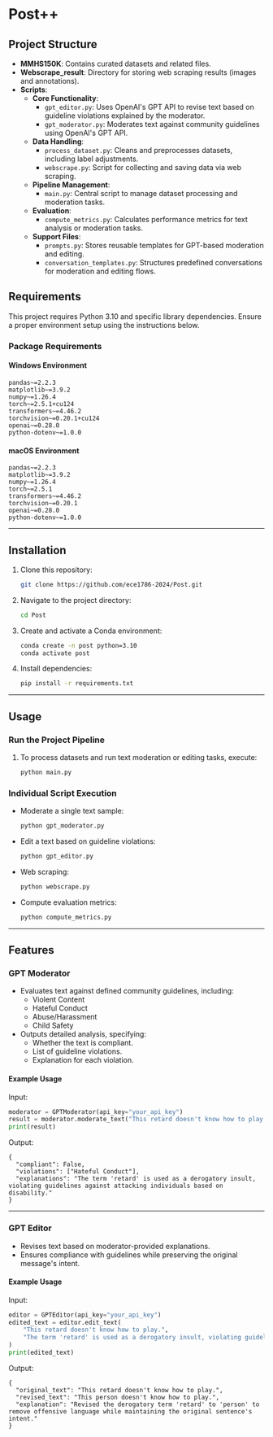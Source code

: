 # Post++

## Project Structure
- **MMHS150K**: Contains curated datasets and related files.
- **Webscrape_result**: Directory for storing web scraping results (images and annotations).
- **Scripts**:
  - **Core Functionality**:
    - `gpt_editor.py`: Uses OpenAI's GPT API to revise text based on guideline violations explained by the moderator.
    - `gpt_moderator.py`: Moderates text against community guidelines using OpenAI's GPT API.
  - **Data Handling**:
    - `process_dataset.py`: Cleans and preprocesses datasets, including label adjustments.
    - `webscrape.py`: Script for collecting and saving data via web scraping.
  - **Pipeline Management**:
    - `main.py`: Central script to manage dataset processing and moderation tasks.
  - **Evaluation**:
    - `compute_metrics.py`: Calculates performance metrics for text analysis or moderation tasks.
  - **Support Files**:
    - `prompts.py`: Stores reusable templates for GPT-based moderation and editing.
    - `conversation_templates.py`: Structures predefined conversations for moderation and editing flows.


## Requirements

This project requires Python 3.10 and specific library dependencies. Ensure a proper environment setup using the instructions below.

### Package Requirements

#### Windows Environment
```plaintext
pandas~=2.2.3
matplotlib~=3.9.2
numpy~=1.26.4
torch~=2.5.1+cu124
transformers~=4.46.2
torchvision~=0.20.1+cu124
openai~=0.28.0
python-dotenv~=1.0.0
```

#### macOS Environment
```plaintext
pandas~=2.2.3
matplotlib~=3.9.2
numpy~=1.26.4
torch~=2.5.1
transformers~=4.46.2
torchvision~=0.20.1
openai~=0.28.0
python-dotenv~=1.0.0
```

---

## Installation

1. Clone this repository:
   ```bash
   git clone https://github.com/ece1786-2024/Post.git
   ```
2. Navigate to the project directory:
   ```bash
   cd Post
   ```
3. Create and activate a Conda environment:
   ```bash
   conda create -n post python=3.10
   conda activate post
   ```
4. Install dependencies:
   ```bash
   pip install -r requirements.txt
   ```

---

## Usage

### Run the Project Pipeline
1. To process datasets and run text moderation or editing tasks, execute:
   ```bash
   python main.py
   ```

### Individual Script Execution
- Moderate a single text sample:
  ```bash
  python gpt_moderator.py
  ```
- Edit a text based on guideline violations:
  ```bash
  python gpt_editor.py
  ```
- Web scraping:
  ```bash
  python webscrape.py
  ```
- Compute evaluation metrics:
  ```bash
  python compute_metrics.py
  ```

---

## Features

### GPT Moderator
- Evaluates text against defined community guidelines, including:
  - Violent Content
  - Hateful Conduct
  - Abuse/Harassment
  - Child Safety
- Outputs detailed analysis, specifying:
  - Whether the text is compliant.
  - List of guideline violations.
  - Explanation for each violation.

#### Example Usage
Input:
```python
moderator = GPTModerator(api_key="your_api_key")
result = moderator.moderate_text("This retard doesn't know how to play.")
print(result)
```

Output:
```plaintext
{
  "compliant": False,
  "violations": ["Hateful Conduct"],
  "explanations": "The term 'retard' is used as a derogatory insult, violating guidelines against attacking individuals based on disability."
}
```

---

### GPT Editor
- Revises text based on moderator-provided explanations.
- Ensures compliance with guidelines while preserving the original message's intent.

#### Example Usage
Input:
```python
editor = GPTEditor(api_key="your_api_key")
edited_text = editor.edit_text(
    "This retard doesn't know how to play.",
    "The term 'retard' is used as a derogatory insult, violating guidelines against attacking individuals based on disability."
)
print(edited_text)
```

Output:
```plaintext
{
  "original_text": "This retard doesn't know how to play.",
  "revised_text": "This person doesn't know how to play.",
  "explanation": "Revised the derogatory term 'retard' to 'person' to remove offensive language while maintaining the original sentence's intent."
}
```



